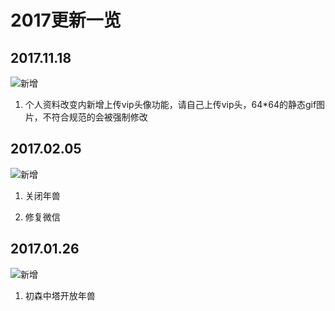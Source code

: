 # 2017更新一览

## 2017.11.18

![新增](https://img.shields.io/badge/ueqt-%E6%96%B0%E5%A2%9E-blue.svg)

1. 个人资料改变内新增上传vip头像功能，请自己上传vip头，64*64的静态gif图片，不符合规范的会被强制修改

## 2017.02.05

![新增](https://img.shields.io/badge/ueqt-%E6%96%B0%E5%A2%9E-blue.svg)

1. 关闭年兽

2. 修复微信

## 2017.01.26

![新增](https://img.shields.io/badge/ueqt-%E6%96%B0%E5%A2%9E-blue.svg)

1. 初森中塔开放年兽
